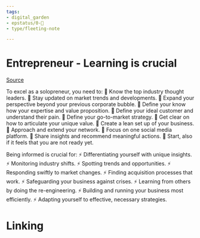 ```yaml
---
tags: 
- digital_garden
- epstatus/0-🌰
- type/fleeting-note

---
```

# Entrepreneur - Learning is crucial
[Source](https://www.linkedin.com/posts/executive-search-business-consulting_corporate2coaching-corporate2consulting-corporate2interimmanagement-activity-7218144278131187712-Nu7n?utm_source=share&utm_medium=member_desktop)

To excel as a solopreneur, you need to:
🎯 Know the top industry thought leaders.
🎯 Stay updated on market trends and developments.
🎯 Expand your perspective beyond your previous corporate bubble.
🎯 Define your know how your expertise and value proposition.
🎯 Define your ideal customer and understand their pain.
🎯 Define your go-to-market strategy.
🎯 Get clear on how to articulate your unique value.
🎯 Create a lean set up of your business.
🎯 Approach and extend your network.
🎯 Focus on one social media platform.
🎯 Share insights and recommend meaningful actions.
🎯 Start, also if it feels that you are not ready yet.

Being informed is crucial for:
⚡ Differentiating yourself with unique insights.
⚡ Monitoring industry shifts.
⚡ Spotting trends and opportunities.
⚡ Responding swiftly to market changes.
⚡ Finding acquisition processes that work.
⚡ Safeguarding your business against crises.
⚡ Learning from others by doing the re-engineering.
⚡ Building and running your business most efficiently.
⚡ Adapting yourself to effective, necessary strategies.
# Linking


